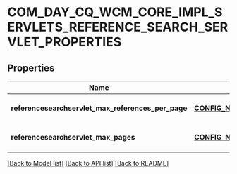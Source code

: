 # COM_DAY_CQ_WCM_CORE_IMPL_SERVLETS_REFERENCE_SEARCH_SERVLET_PROPERTIES

## Properties
Name | Type | Description | Notes
------------ | ------------- | ------------- | -------------
**referencesearchservlet_max_references_per_page** | [**CONFIG_NODE_PROPERTY_INTEGER**](configNodePropertyInteger.md) |  | [optional] [default to null]
**referencesearchservlet_max_pages** | [**CONFIG_NODE_PROPERTY_INTEGER**](configNodePropertyInteger.md) |  | [optional] [default to null]

[[Back to Model list]](../README.md#documentation-for-models) [[Back to API list]](../README.md#documentation-for-api-endpoints) [[Back to README]](../README.md)


